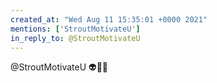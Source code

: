 ```yaml
---
created_at: "Wed Aug 11 15:35:01 +0000 2021"
mentions: ['StroutMotivateU']
in_reply_to: @StroutMotivateU
---
```


@StroutMotivateU 👽👻🤖
